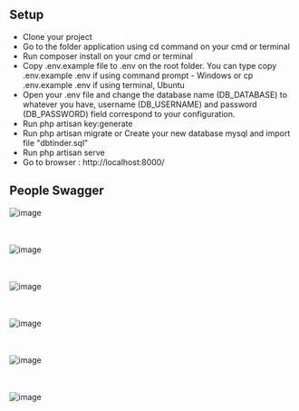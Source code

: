 ## Setup
- Clone your project
- Go to the folder application using cd command on your cmd or terminal
- Run composer install on your cmd or terminal
- Copy .env.example file to .env on the root folder. You can type copy .env.example .env if using command prompt - Windows or cp .env.example .env if using terminal, Ubuntu
- Open your .env file and change the database name (DB_DATABASE) to whatever you have, username (DB_USERNAME) and password (DB_PASSWORD) field correspond to your configuration.
- Run php artisan key:generate
- Run php artisan migrate or Create your new database mysql and import file "dbtinder.sql" 
- Run php artisan serve
- Go to browser : http://localhost:8000/



## People Swagger
![image](https://github.com/sahadroid/tinderapp_laravel/assets/27715383/cdb46f64-386e-4f89-90f5-9cb51890b471)


<br> <br>
![image](https://github.com/sahadroid/tinderapp_laravel/assets/27715383/0b8c1955-50e3-43b7-a51a-bdcaac5a9c9a)


<br> <br>
![image](https://github.com/sahadroid/tinderapp_laravel/assets/27715383/2034184b-6504-4bf4-91dd-3395154f43e8)


<br> <br>
![image](https://github.com/sahadroid/tinderapp_laravel/assets/27715383/ea475274-cf63-47ed-80cc-3e749eab0148)


<br> <br>
![image](https://github.com/sahadroid/tinderapp_laravel/assets/27715383/6a08bf05-101f-4d98-9d85-07d9e4102f27)


<br> <br>
![image](https://github.com/sahadroid/tinderapp_laravel/assets/27715383/ac92b381-2d07-40e7-a83b-ff716d6055a1)
